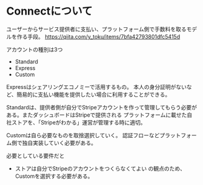 # Connectについて


ユーザーからサービス提供者に支払い、プラットフォーム側で手数料を取るモデルを作る手段。
https://qiita.com/y_toku/items/7bfa42793801dfc5415d

アカウントの種別は3つ

- Standard
- Express
- Custom


Expressはシェアリングエコノミーで活用するもの。
本人の身分証明がないなど、簡易的に支払い機能を提供したい場合に利用することができる。

Standardは、提供者側が自分でStripeアカウントを作って管理してもらう必要がある。またダッシュボードはStripeで提供される
プラットフォームに載せた自社ストアを、「Stripeがわかる」運営が管理する時に適切。

Customは自ら必要なものを取捨選択していく。
認証フローなどプラットフォーム側で独自実装していく必要がある。


必要としている要件だと
- ストアは自分でStripeのアカウントをつくらなくてよい
の観点のため、Customを選択する必要がある。
